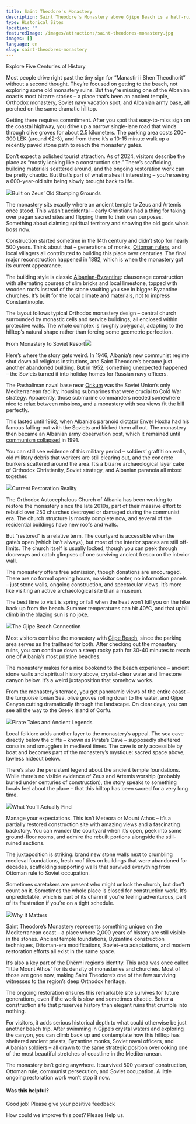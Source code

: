 ```yaml
---
title: Saint Theodore's Monastery
description: Saint Theodore’s Monastery above Gjipe Beach is a half-ruin, half-restoration site layered with 2,000 years of history and breathtaking coastal views.
type: Historical Sites
location: ""
featuredImage: /images/attractions/saint-theodores-monastery.jpg
images: []
language: en
slug: saint-theodores-monastery
---
```


Explore Five Centuries of History

Most people drive right past the tiny sign for “Manastiri i Shen Theodhorit” without a second thought. They’re focused on getting to the beach, not exploring some old monastery ruins. But they’re missing one of the Albanian coast’s most bizarre stories – a place that’s been an ancient temple, Orthodox monastery, Soviet navy vacation spot, and Albanian army base, all perched on the same dramatic hilltop.

Getting there requires commitment. After you spot that easy-to-miss sign on the coastal highway, you drive up a narrow single-lane road that winds through olive groves for about 2.5 kilometers. The parking area costs 200-300 LEK (around €2-3), and from there it’s a 10-15 minute walk up a recently paved stone path to reach the monastery gates.

Don’t expect a polished tourist attraction. As of 2024, visitors describe the place as “mostly looking like a construction site.” There’s scaffolding, building materials scattered around, and the ongoing restoration work can be pretty chaotic. But that’s part of what makes it interesting – you’re seeing a 600-year-old site being slowly brought back to life.

![](https://eia476h758b.exactdn.com/wp-content/uploads/2025/09/Saint_Theodore_Monastery_516571673.jpeg)Built on Zeus’ Old Stomping Grounds

The monastery sits exactly where an ancient temple to Zeus and Artemis once stood. This wasn’t accidental – early Christians had a thing for taking over pagan sacred sites and flipping them to their own purposes. Something about claiming spiritual territory and showing the old gods who’s boss now.

Construction started sometime in the 14th century and didn’t stop for nearly 500 years. Think about that – generations of monks, [Ottoman rulers](https://albaniavisit.com/albania-under-ottoman-rule/), and local villagers all contributed to building this place over centuries. The final major reconstruction happened in 1882, which is when the monastery got its current appearance.

The building style is classic [Albanian-Byzantine](https://albaniavisit.com/byzantine-era-albania/): clausonage construction with alternating courses of slim bricks and local limestone, topped with wooden roofs instead of the stone vaulting you see in bigger Byzantine churches. It’s built for the local climate and materials, not to impress Constantinople.

The layout follows typical Orthodox monastery design – central church surrounded by monastic cells and service buildings, all enclosed within protective walls. The whole complex is roughly polygonal, adapting to the hilltop’s natural shape rather than forcing some geometric perfection.

From Monastery to Soviet Resort![](https://eia476h758b.exactdn.com/wp-content/uploads/2025/09/Saint_Theodore_Monastery_144820159.jpeg)

Here’s where the story gets weird. In 1946, Albania’s new communist regime shut down all religious institutions, and Saint Theodore’s became just another abandoned building. But in 1952, something unexpected happened – the Soviets turned it into holiday homes for Russian navy officers.

The Pashaliman naval base near [Orikum](https://albaniavisit.com/destinations/orikum/) was the Soviet Union’s only Mediterranean facility, housing submarines that were crucial to Cold War strategy. Apparently, those submarine commanders needed somewhere nice to relax between missions, and a monastery with sea views fit the bill perfectly.

This lasted until 1962, when Albania’s paranoid dictator Enver Hoxha had his famous falling-out with the Soviets and kicked them all out. The monastery then became an Albanian army observation post, which it remained until [communism collapsed](https://albaniavisit.com/the-fall-of-communism/) in 1991.

You can still see evidence of this military period – soldiers’ graffiti on walls, old military debris that workers are still clearing out, and the concrete bunkers scattered around the area. It’s a bizarre archaeological layer cake of Orthodox Christianity, Soviet strategy, and Albanian paranoia all mixed together.

![](https://eia476h758b.exactdn.com/wp-content/uploads/2025/09/Saint_Theodore_Monastery_144819924.jpeg)Current Restoration Reality

The Orthodox Autocephalous Church of Albania has been working to restore the monastery since the late 2010s, part of their massive effort to rebuild over 250 churches destroyed or damaged during the communist era. The church structure is mostly complete now, and several of the residential buildings have new roofs and walls.

But “restored” is a relative term. The courtyard is accessible when the gate’s open (which isn’t always), but most of the interior spaces are still off-limits. The church itself is usually locked, though you can peek through doorways and catch glimpses of one surviving ancient fresco on the interior wall.

The monastery offers free admission, though donations are encouraged. There are no formal opening hours, no visitor center, no information panels – just stone walls, ongoing construction, and spectacular views. It’s more like visiting an active archaeological site than a museum.

The best time to visit is spring or fall when the heat won’t kill you on the hike back up from the beach. Summer temperatures can hit 40°C, and that uphill climb in the blazing sun is no joke.

![](https://eia476h758b.exactdn.com/wp-content/uploads/2025/09/Saint_Theodore_Monastery_60789115.jpeg)The Gjipe Beach Connection

Most visitors combine the monastery with [Gjipe Beach](https://albaniavisit.com/destinations/gjipe/), since the parking area serves as the trailhead for both. After checking out the monastery ruins, you can continue down a steep rocky path for 30-40 minutes to reach one of Albania’s most pristine beaches.

The monastery makes for a nice bookend to the beach experience – ancient stone walls and spiritual history above, crystal-clear water and limestone canyon below. It’s a weird juxtaposition that somehow works.

From the monastery’s terrace, you get panoramic views of the entire coast – the turquoise Ionian Sea, olive groves rolling down to the water, and Gjipe Canyon cutting dramatically through the landscape. On clear days, you can see all the way to the Greek island of Corfu.

![](https://eia476h758b.exactdn.com/wp-content/uploads/2025/09/Gjipe_DSC07653.jpg)Pirate Tales and Ancient Legends

Local folklore adds another layer to the monastery’s appeal. The sea cave directly below the cliffs – known as Pirate’s Cave – supposedly sheltered corsairs and smugglers in medieval times. The cave is only accessible by boat and becomes part of the monastery’s mystique: sacred space above, lawless hideout below.

There’s also the persistent legend about the ancient temple foundations. While there’s no visible evidence of Zeus and Artemis worship (probably buried under centuries of construction), the story speaks to something locals feel about the place – that this hilltop has been sacred for a very long time.

![](https://eia476h758b.exactdn.com/wp-content/uploads/2025/09/Saint_Theodore_Monastery_143389621.jpeg)What You’ll Actually Find

Manage your expectations. This isn’t Meteora or Mount Athos – it’s a partially restored construction site with amazing views and a fascinating backstory. You can wander the courtyard when it’s open, peek into some ground-floor rooms, and admire the rebuilt portions alongside the still-ruined sections.

The juxtaposition is striking: brand new stone walls next to crumbling medieval foundations, fresh roof tiles on buildings that were abandoned for decades, scaffolding supporting walls that survived everything from Ottoman rule to Soviet occupation.

Sometimes caretakers are present who might unlock the church, but don’t count on it. Sometimes the whole place is closed for construction work. It’s unpredictable, which is part of its charm if you’re feeling adventurous, part of its frustration if you’re on a tight schedule.

![](https://eia476h758b.exactdn.com/wp-content/uploads/2025/09/Saint_Theodore_Monastery_143389723.jpeg)Why It Matters

Saint Theodore’s Monastery represents something unique on the Mediterranean coast – a place where 2,000 years of history are still visible in the stones. Ancient temple foundations, Byzantine construction techniques, Ottoman-era modifications, Soviet-era adaptations, and modern restoration efforts all exist in the same space.

It’s also a key part of the Dhërmi region’s identity. This area was once called “little Mount Athos” for its density of monasteries and churches. Most of those are gone now, making Saint Theodore’s one of the few surviving witnesses to the region’s deep Orthodox heritage.

The ongoing restoration ensures this remarkable site survives for future generations, even if the work is slow and sometimes chaotic. Better a construction site that preserves history than elegant ruins that crumble into nothing.

For visitors, it adds serious historical depth to what could otherwise be just another beach trip. After swimming in Gjipe’s crystal waters and exploring the canyon, you can climb back up and contemplate how this hilltop has sheltered ancient priests, Byzantine monks, Soviet naval officers, and Albanian soldiers – all drawn to the same strategic position overlooking one of the most beautiful stretches of coastline in the Mediterranean.

The monastery isn’t going anywhere. It survived 500 years of construction, Ottoman rule, communist persecution, and Soviet occupation. A little ongoing restoration work won’t stop it now.

#### Was this helpful?

 

Good job! Please give your positive feedback

How could we improve this post? Please Help us.